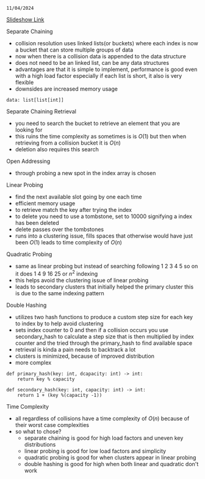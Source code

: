 	11/04/2024

[Slideshow Link](https://docs.google.com/presentation/d/1k2ZIHYhy_3S4DhDjI5NB2Nd1joW6wfMK2mwUWUjV31A/edit#slide=id.g26f23fb6c32_0_245)

Separate Chaining
 - collision resolution uses linked lists(or buckets) where each index is now a bucket that can store multiple groups of data
 - now when there is a collision data is appended to the data structure
 - does not need to be an linked list, can be any data structures
 - advantages are that it is simple to implement, performance is good even with a high load factor especially if each list is short, it also is very flexible
 - downsides are increased memory usage

```
data: list[list[int]]
```

Separate Chaining Retrieval
 - you need to search the bucket to retrieve an element that you are looking for
 - this ruins the time complexity as sometimes is is $O(1)$ but then when retrieving from a collision bucket it is $O(n)$ 
 - deletion also requires this search

Open Addressing
 - through probing a new spot in the index array is chosen

Linear Probing
 - find the next available slot going by one each time
 - efficient memory usage
 - to retrieve match the key after trying the index
 - to delete you need to use a tombstone, set to 10000 signifying a index has been deleted
 - delete passes over the tombstones
 - runs into a clustering issue, fills spaces that otherwise would have just been $O(1)$ leads to time complexity of $O(n)$ 

Quadratic Probing
 - same as linear probing but instead of searching following 1 2 3 4 5 so on it does 1 4 9 16 25 or $n^2$ indexing
 - this helps avoid the clustering issue of linear probing
 - leads to secondary clusters that initially helped the primary cluster this is due to the same indexing pattern

Double Hashing
  - utilizes two hash functions to produce a custom step size for each key to index by to help avoid clustering 
  - sets index counter to 0 and then if a collision occurs you use secondary_hash to calculate a step size that is then multiplied by index counter and the tried through the primary_hash to find available space
  - retrieval is kinda a pain needs to backtrack a lot
  - clusters is minimized, because of improved distribution
  - more complex

```
def primary_hash(key: int, dcapacity: int) -> int:
	return key % capacity

def secondary_hash(key: int, capacity: int) -> int:
	return 1 + (key %(capacity -1))
```

Time Complexity
 - all regardless of collisions have a time complexity of $O(n)$ because of their worst case complexities
 - so what to chose? 
	 - separate chaining is good for high load factors and uneven key distributions
	 - linear probing is good for low load factors and simplicity
	 - quadratic probing is good for when clusters appear in linear probing
	 - double hashing is good for high when both linear and quadratic don't work